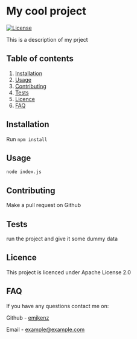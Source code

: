 # My cool project
[![License](https://img.shields.io/badge/License-Apache%202.0-blue.svg)](https://opensource.org/licenses/Apache-2.0)

This is a description of my prject

## Table of contents

1) [Installation](#installation)
2) [Usage](#usage)
3) [Contributing](#contributing)
4) [Tests](#tests)
5) [Licence](#licence)
6) [FAQ](#faq)

## Installation
Run `npm install`

## Usage
`node index.js`

## Contributing
Make a pull request on Github

## Tests
run the project and give it some dummy data

## Licence
This project is licenced under Apache License 2.0

## FAQ
If you have any questions contact me on:

Github - [emjkenz](https://github.com/emjkenz)

Email - [example@example.com](mailto:example@example.com)
